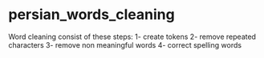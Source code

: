 # persian_words_cleaning
Word cleaning consist of these steps: 1- create tokens 2- remove repeated characters 3- remove non meaningful words 4- correct spelling words
